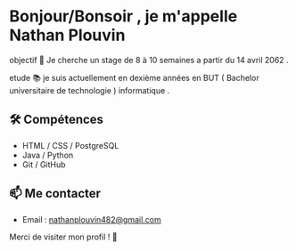 # Bonjour/Bonsoir , je m'appelle Nathan Plouvin

objectif 🎯  Je cherche un stage de 8 à 10 semaines a partir du 14 avril 2062 .

etude 📚 je suis actuellement en dexième années en BUT ( Bachelor universitaire de technologie ) informatique .

## 🛠️ Compétences
- HTML / CSS  /  PostgreSQL  
- Java / Python 
- Git / GitHub

## 📫 Me contacter
- Email : nathanplouvin482@gmail.com
  
Merci de visiter mon profil ! 🌟


